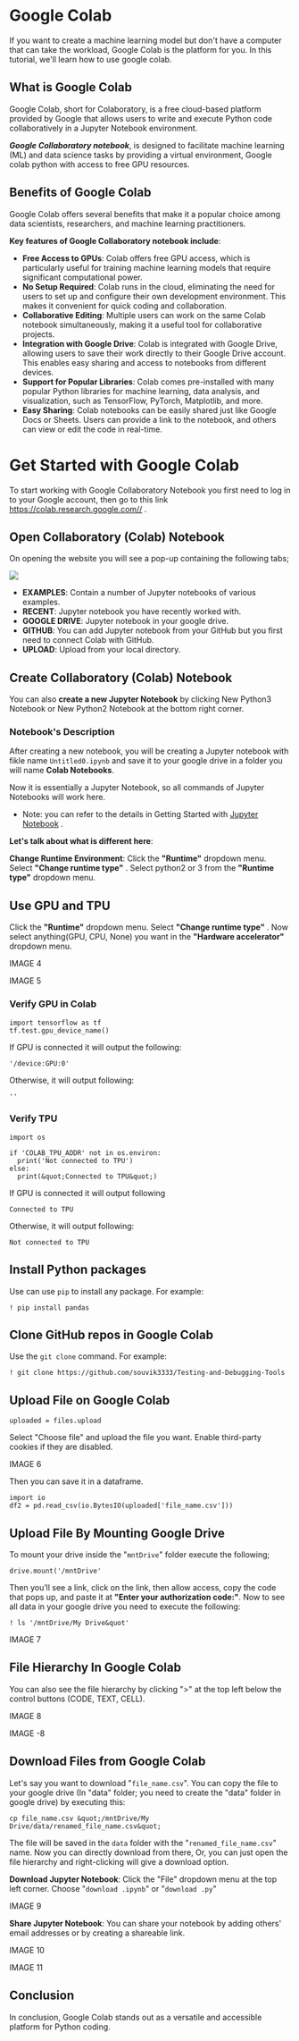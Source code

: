 # Google Colab

If you want to create a machine learning model but don't have a computer that can take the workload, Google Colab is the platform for you. In this tutorial, we'll learn how to use google colab.

## What is Google Colab

Google Colab, short for Colaboratory, is a free cloud-based platform provided by Google that allows users to write and execute Python code collaboratively in a Jupyter Notebook environment. 

***Google Collaboratory notebook***, is designed to facilitate machine learning (ML) and data science tasks by providing a virtual environment, Google colab python with access to free GPU resources.

## Benefits of Google Colab

Google Colab offers several benefits that make it a popular choice among data scientists, researchers, and machine learning practitioners. 

**Key features of Google Collaboratory notebook include**:

- **Free Access to GPUs**: Colab offers free GPU access, which is particularly useful for training machine learning models that require significant computational power.
- **No Setup Required**: Colab runs in the cloud, eliminating the need for users to set up and configure their own development environment. This makes it convenient for quick coding and collaboration.
- **Collaborative Editing**: Multiple users can work on the same Colab notebook simultaneously, making it a useful tool for collaborative projects.
- **Integration with Google Drive**: Colab is integrated with Google Drive, allowing users to save their work directly to their Google Drive account. This enables easy sharing and access to notebooks from different devices.
- **Support for Popular Libraries**: Colab comes pre-installed with many popular Python libraries for machine learning, data analysis, and visualization, such as TensorFlow, PyTorch, Matplotlib, and more.
- **Easy Sharing**: Colab notebooks can be easily shared just like Google Docs or Sheets. Users can provide a link to the notebook, and others can view or edit the code in real-time.

# Get Started with Google Colab

To start working with Google Collaboratory Notebook you first need to log in to your Google account, then go to this link https://colab.research.google.com// .

## Open Collaboratory (Colab) Notebook

On opening the website you will see a pop-up containing the following tabs;

![](https://github.com/DrVicki/google-colab/blob/main/google-colab/images/colab1.webp)

- **EXAMPLES**: Contain a number of Jupyter notebooks of various examples.
- **RECENT**: Jupyter notebook you have recently worked with.
- **GOOGLE DRIVE**: Jupyter notebook in your google drive.
- **GITHUB**: You can add Jupyter notebook from your GitHub but you first need to connect Colab with GitHub.
- **UPLOAD**: Upload from your local directory.

## Create Collaboratory (Colab) Notebook

You can also **create a new Jupyter Notebook** by clicking New Python3 Notebook or New Python2 Notebook at the bottom right corner.

### Notebook's Description



After creating a new notebook, you will be creating a Jupyter notebook with fikle name ```Untitled0.ipynb``` and save it to your google drive in a folder you will name **Colab Notebooks**.

Now it is essentially a Jupyter Notebook, so all commands of Jupyter Notebooks will work here. 

- Note: you can refer to the details in Getting Started with [Jupyter Notebook](https://www.geeksforgeeks.org/python/getting-started-with-jupyter-notebook-python/) .

**Let's talk about what is different here**:

**Change Runtime Environment**: Click the **"Runtime"** dropdown menu. Select **"Change runtime type"** . Select python2 or 3 from the **"Runtime type"** dropdown menu.

[](github.com/DrVicki/google-colab/blob/main/google-colab/images/colab3.webp)

## Use GPU and TPU

Click the **"Runtime"** dropdown menu. Select **"Change runtime type"** . Now select anything(GPU, CPU, None) you want in the **"Hardware accelerator"** dropdown menu.

IMAGE 4

IMAGE 5

### Verify GPU in Colab

```
import tensorflow as tf
tf.test.gpu_device_name()
```

If GPU is connected it will output the following:

```'/device:GPU:0'```

Otherwise, it will output following:

```''```

### Verify TPU

```
import os

if 'COLAB_TPU_ADDR' not in os.environ:
  print('Not connected to TPU')
else:
  print(&quot;Connected to TPU&quot;)
```

  If GPU is connected it will output following

```Connected to TPU```

Otherwise, it will output following:

```Not connected to TPU```

## Install Python packages


Use can use ```pip``` to install any package. For example:

```! pip install pandas```

## Clone GitHub repos in Google Colab


Use the ``git clone`` command. For example:

```! git clone https://github.com/souvik3333/Testing-and-Debugging-Tools```

## Upload File on Google Colab


```from google.colab import files
uploaded = files.upload
```

Select "Choose file" and upload the file you want. Enable third-party cookies if they are disabled.

IMAGE 6

Then you can save it in a dataframe.


```
import io
df2 = pd.read_csv(io.BytesIO(uploaded['file_name.csv']))
```


## Upload File By Mounting Google Drive

To mount your drive inside the "``mntDrive``" folder execute the following;

```from google.colab import drive
drive.mount('/mntDrive'
```

Then you’ll see a link, click on the link, then allow access, copy the code that pops up, and paste it at **"Enter your authorization code:"**. Now to see all data in your google drive you need to execute the following:

``! ls '/mntDrive/My Drive&quot'``




IMAGE 7

## File Hierarchy In Google Colab

You can also see the file hierarchy by clicking ">" at the top left below the control buttons (CODE, TEXT, CELL).

IMAGE 8

IMAGE -8

## Download Files from Google Colab


Let's say you want to download "``file_name.csv``". You can copy the file to your google drive (In "data" folder; you need to create the "data" folder in google drive) by executing this:

```
cp file_name.csv &quot;/mntDrive/My Drive/data/renamed_file_name.csv&quot;
```

The file will be saved in the ``data`` folder with the "``renamed_file_name.csv``" name. Now you can directly download from there, Or, you can just open the file hierarchy and right-clicking will give a download option. 

**Download Jupyter Notebook**: Click the "File" dropdown menu at the top left corner. Choose "``download .ipynb``" or "``download .py``"

IMAGE 9

**Share Jupyter Notebook**: You can share your notebook by adding others' email addresses or by creating a shareable link.

IMAGE 10

IMAGE 11

## Conclusion

In conclusion, Google Colab stands out as a versatile and accessible platform for Python coding.






